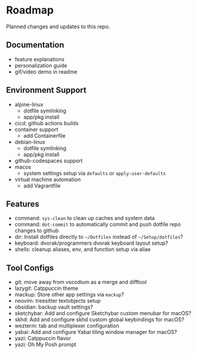 # Roadmap

Planned changes and updates to this repo.

## Documentation

- feature explanations
- personalization guide
- gif/video demo in readme

## Environment Support

- alpine-linux
  - dotfile symlinking
  - app/pkg install
- cicd: github actions builds
- container support
  - add Containerfile
- debian-linux
  - dotfile symlinking
  - app/pkg install
- github-codespaces support
- macos
  - system settings setup via `defaults` or `apply-user-defaults`
- virtual machine automation
  - add Vagrantfile

## Features

- command: `sys-clean` to clean up caches and system data
- command: `dot-commit` to automatically commit and push dotfile repo changes to
  github
- dir: Install dotfiles directly to `~/Dotfiles` instead of `~/Setup/dotfiles`?
- keyboard: dvorak/programmers dvorak keyboard layout setup?
- shells: cleanup aliases, env, and function setup via aliae

## Tool Configs

- git: move away from vscodium as a merge and difftool
- lazygit: Catppuccin theme
- mackup: Store other app settings via `mackup`?
- neovim: treesitter textobjects setup
- obsidian: backup vault settings?
- sketchybar: Add and configure Sketchybar custom menubar for macOS?
- skhd: Add and configure skhd custom global keybindings for macOS?
- wezterm: tab and multiplexer configuration
- yabai: Add and configure Yabai tiling window manager for macOS?
- yazi: Catppuccin flavor
- yazi: Oh My Posh prompt
